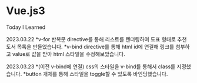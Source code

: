 # Vue.js3
Today I Learned

2023.03.22
*v-for 반복문 directive를 통해 리스트를 렌더링하여 도표 형태로 추천 도서 목록을 만들었습니다.
*v-bind directive를 통해 html id에 연결해 링크를 첨부하고 value로 값을 받아 html 스타일을 수정해보았습니다.

2023.03.23
*(이전 v-bind에 연결) css의 스타일을 v-bind를 통해서 class를 지정했습니다.
*button 개체를 통해 스타일을 toggle할 수 있도록 바인딩했습니다.

